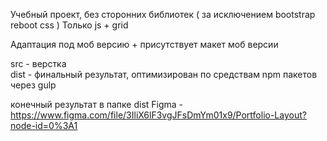 Учебный проект, без сторонних библиотек ( за исключением bootstrap reboot css  )
Только js + grid

Адаптация под моб версию + присутствует макет моб версии  

src - верстка  
dist - финальный результат, оптимизирован по средствам npm пакетов через gulp    

конечный результат в папке dist
Figma - https://www.figma.com/file/3IliX6lF3vgJFsDmYm01x9/Portfolio-Layout?node-id=0%3A1
